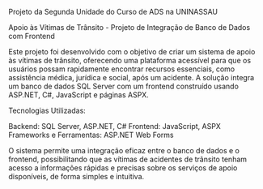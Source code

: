 Projeto da Segunda Unidade do Curso de ADS na UNINASSAU

Apoio às Vítimas de Trânsito - Projeto de Integração de Banco de Dados com Frontend

Este projeto foi desenvolvido com o objetivo de criar um sistema de apoio às vítimas de trânsito, oferecendo uma plataforma acessível para que os usuários possam rapidamente encontrar recursos essenciais, como assistência médica, jurídica e social, após um acidente. A solução integra um banco de dados SQL Server com um frontend construído usando ASP.NET, C#, JavaScript e páginas ASPX.

Tecnologias Utilizadas:

Backend: SQL Server, ASP.NET, C#
Frontend: JavaScript, ASPX
Frameworks e Ferramentas: ASP.NET Web Forms

O sistema permite uma integração eficaz entre o banco de dados e o frontend, possibilitando que as vítimas de acidentes de trânsito tenham acesso a informações rápidas e precisas sobre os serviços de apoio disponíveis, de forma simples e intuitiva.

